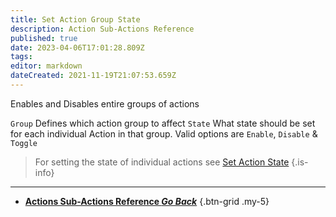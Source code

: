 ```yaml
---
title: Set Action Group State
description: Action Sub-Actions Reference
published: true
date: 2023-04-06T17:01:28.809Z
tags: 
editor: markdown
dateCreated: 2021-11-19T21:07:53.659Z
---
```


Enables and Disables entire groups of actions 

`Group`	Defines which action group to affect
`State` What state should be set for each individual Action in that group. Valid options are `Enable`, `Disable` & `Toggle`

> For setting the state of individual actions see [Set Action State](/Sub-Actions/action-state)
{.is-info}

---

- [<i class="mdi mdi-chevron-left"></i>**Actions Sub-Actions Reference *Go Back***](/Sub-Actions/Actions)
{.btn-grid .my-5}